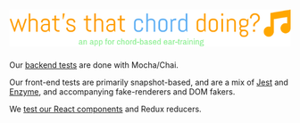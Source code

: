 # [![What's That Chord Doing?](img/logo.png)](http://what-s-that-chord-doing.herokuapp.com)

Our [backend tests](../test-server/README.md) are done with Mocha/Chai.

Our front-end tests are primarily snapshot-based, and are a mix of 
[Jest](https://facebook.github.io/jest/) and 
[Enzyme](https://github.com/airbnb/enzyme), and accompanying fake-renderers
and DOM fakers.

We [test our React components](../js/components/__tests__/README.md) and Redux 
reducers.
